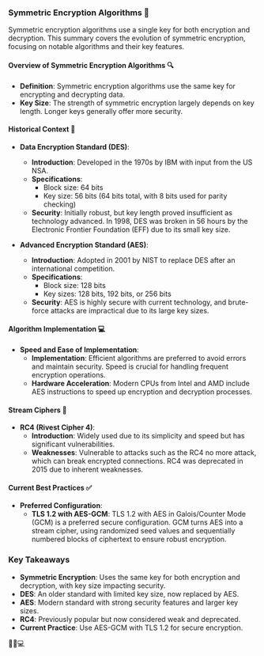 ### Symmetric Encryption Algorithms 🔐

Symmetric encryption algorithms use a single key for both encryption and decryption. This summary covers the evolution of symmetric encryption, focusing on notable algorithms and their key features.

#### **Overview of Symmetric Encryption Algorithms** 🔍

- **Definition**: Symmetric encryption algorithms use the same key for encrypting and decrypting data.
- **Key Size**: The strength of symmetric encryption largely depends on key length. Longer keys generally offer more security.

#### **Historical Context** 📜

- **Data Encryption Standard (DES)**:
  - **Introduction**: Developed in the 1970s by IBM with input from the US NSA.
  - **Specifications**: 
    - Block size: 64 bits
    - Key size: 56 bits (64 bits total, with 8 bits used for parity checking)
  - **Security**: Initially robust, but key length proved insufficient as technology advanced. In 1998, DES was broken in 56 hours by the Electronic Frontier Foundation (EFF) due to its small key size.

- **Advanced Encryption Standard (AES)**:
  - **Introduction**: Adopted in 2001 by NIST to replace DES after an international competition.
  - **Specifications**: 
    - Block size: 128 bits
    - Key sizes: 128 bits, 192 bits, or 256 bits
  - **Security**: AES is highly secure with current technology, and brute-force attacks are impractical due to its large key sizes.

#### **Algorithm Implementation** 💻

- **Speed and Ease of Implementation**: 
  - **Implementation**: Efficient algorithms are preferred to avoid errors and maintain security. Speed is crucial for handling frequent encryption operations.
  - **Hardware Acceleration**: Modern CPUs from Intel and AMD include AES instructions to speed up encryption and decryption processes.

#### **Stream Ciphers** 🔄

- **RC4 (Rivest Cipher 4)**:
  - **Introduction**: Widely used due to its simplicity and speed but has significant vulnerabilities.
  - **Weaknesses**: Vulnerable to attacks such as the RC4 no more attack, which can break encrypted connections. RC4 was deprecated in 2015 due to inherent weaknesses.

#### **Current Best Practices** ✅

- **Preferred Configuration**: 
  - **TLS 1.2 with AES-GCM**: TLS 1.2 with AES in Galois/Counter Mode (GCM) is a preferred secure configuration. GCM turns AES into a stream cipher, using randomized seed values and sequentially numbered blocks of ciphertext to ensure robust encryption.

### Key Takeaways

- **Symmetric Encryption**: Uses the same key for both encryption and decryption, with key size impacting security.
- **DES**: An older standard with limited key size, now replaced by AES.
- **AES**: Modern standard with strong security features and larger key sizes.
- **RC4**: Previously popular but now considered weak and deprecated.
- **Current Practice**: Use AES-GCM with TLS 1.2 for secure encryption.

🔐📜💻